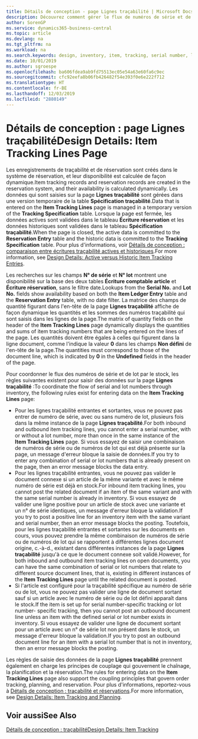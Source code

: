 ```yaml
---
title: Détails de conception - page Lignes traçabilité | Microsoft Docs
description: Découvrez comment gérer le flux de numéros de série et de lot dans votre stock.
author: SorenGP
ms.service: dynamics365-business-central
ms.topic: article
ms.devlang: na
ms.tgt_pltfrm: na
ms.workload: na
ms.search.keywords: design, inventory, item, tracking, serial number, lot number
ms.date: 10/01/2019
ms.author: sgroespe
ms.openlocfilehash: ba606fdea9ab9fd75513ec05e54a63e60fa6c9ec
ms.sourcegitcommit: cfc92eefa8b06fb426482f54e393f0e6e222f712
ms.translationtype: HT
ms.contentlocale: fr-BE
ms.lasthandoff: 12/03/2019
ms.locfileid: "2880149"
---
```

# <a name="design-details-item-tracking-lines-page"></a><span data-ttu-id="2611e-103">Détails de conception : page Lignes traçabilité</span><span class="sxs-lookup"><span data-stu-id="2611e-103">Design Details: Item Tracking Lines Page</span></span>
<span data-ttu-id="2611e-104">Les enregistrements de traçabilité et de réservation sont créés dans le système de réservation, et leur disponibilité est calculée de façon dynamique.</span><span class="sxs-lookup"><span data-stu-id="2611e-104">Item tracking records and reservation records are created in the reservation system, and their availability is calculated dynamically.</span></span> <span data-ttu-id="2611e-105">Les données qui sont saisies sur la page **Lignes traçabilité** sont gérées dans une version temporaire de la table **Spécification traçabilité**.</span><span class="sxs-lookup"><span data-stu-id="2611e-105">Data that is entered on the **Item Tracking Lines** page is managed in a temporary version of the **Tracking Specification** table.</span></span> <span data-ttu-id="2611e-106">Lorsque la page est fermée, les données actives sont validées dans le tableau **Écriture réservation** et les données historiques sont validées dans le tableau **Spécification traçabilité**.</span><span class="sxs-lookup"><span data-stu-id="2611e-106">When the page is closed, the active data is committed to the **Reservation Entry** table and the historic data is committed to the **Tracking Specification** table.</span></span> <span data-ttu-id="2611e-107">Pour plus d'informations, voir [Détails de conception : comparaison entre écritures traçabilité actives et historiques](design-details-active-versus-historic-item-tracking-entries.md).</span><span class="sxs-lookup"><span data-stu-id="2611e-107">For more information, see [Design Details: Active versus Historic Item Tracking Entries](design-details-active-versus-historic-item-tracking-entries.md).</span></span>  
  
<span data-ttu-id="2611e-108">Les recherches sur les champs **N° de série** et **N° lot** montrent une disponibilité sur la base des deux tables **Écriture comptable article** et **Écriture réservation**, sans le filtre date.</span><span class="sxs-lookup"><span data-stu-id="2611e-108">Lookups from the **Serial No.** and **Lot No.** fields show availability based on both the **Item Ledger Entry** table and the **Reservation Entry** table, with no date filter.</span></span> <span data-ttu-id="2611e-109">La matrice des champs de quantité figurant dans l'en-tête de la page **Lignes traçabilité** affiche de façon dynamique les quantités et les sommes des numéros traçabilité qui sont saisis dans les lignes de la page.</span><span class="sxs-lookup"><span data-stu-id="2611e-109">The matrix of quantity fields on the header of the **Item Tracking Lines** page dynamically displays the quantities and sums of item tracking numbers that are being entered on the lines of the page.</span></span> <span data-ttu-id="2611e-110">Les quantités doivent être égales à celles qui figurent dans la ligne document, comme l'indique la valeur **0** dans les champs **Non défini** de l'en-tête de la page.</span><span class="sxs-lookup"><span data-stu-id="2611e-110">The quantities must correspond to those of the document line, which is indicated by **0** in the **Undefined** fields in the header of the page.</span></span>  
  
<span data-ttu-id="2611e-111">Pour coordonner le flux des numéros de série et de lot par le stock, les règles suivantes existent pour saisir des données sur la page **Lignes traçabilité** :</span><span class="sxs-lookup"><span data-stu-id="2611e-111">To coordinate the flow of serial and lot numbers through inventory, the following rules exist for entering data on the **Item Tracking Lines** page:</span></span>  
  
* <span data-ttu-id="2611e-112">Pour les lignes traçabilité entrantes et sortantes, vous ne pouvez pas entrer de numéro de série, avec ou sans numéro de lot, plusieurs fois dans la même instance de la page **Lignes traçabilité**.</span><span class="sxs-lookup"><span data-stu-id="2611e-112">For both inbound and outbound item tracking lines, you cannot enter a serial number, with or without a lot number, more than once in the same instance of the **Item Tracking Lines** page.</span></span> <span data-ttu-id="2611e-113">Si vous essayez de saisir une combinaison de numéros de série ou de numéros de lot qui est déjà présente sur la page, un message d'erreur bloque la saisie de données.</span><span class="sxs-lookup"><span data-stu-id="2611e-113">If you try to enter any combination of serial or lot numbers that is already present on the page, then an error message blocks the data entry.</span></span>  
* <span data-ttu-id="2611e-114">Pour les lignes traçabilité entrantes, vous ne pouvez pas valider le document connexe si un article de la même variante et avec le même numéro de série est déjà en stock.</span><span class="sxs-lookup"><span data-stu-id="2611e-114">For inbound item tracking lines, you cannot post the related document if an item of the same variant and with the same serial number is already in inventory.</span></span> <span data-ttu-id="2611e-115">Si vous essayez de valider une ligne positive pour un article de stock avec une variante et un n° de série identiques, un message d'erreur bloque la validation.</span><span class="sxs-lookup"><span data-stu-id="2611e-115">If you try to post a positive line for an inventory item with the same variant and serial number, then an error message blocks the posting.</span></span> <span data-ttu-id="2611e-116">Toutefois, pour les lignes traçabilité entrantes et sortantes sur les documents en cours, vous pouvez prendre la même combinaison de numéros de série ou de numéros de lot qui se rapportent à différentes lignes document origine, c.-à-d., existant dans différentes instances de la page **Lignes traçabilité** jusqu'à ce que le document connexe soit validé.</span><span class="sxs-lookup"><span data-stu-id="2611e-116">However, for both inbound and outbound item tracking lines on open documents, you can have the same combination of serial or lot numbers that relate to different source document lines, that is, existing in different instances of the **Item Tracking Lines** page until the related document is posted.</span></span>  
* <span data-ttu-id="2611e-117">Si l'article est configuré pour la traçabilité spécifique au numéro de série ou de lot, vous ne pouvez pas valider une ligne de document sortant sauf si un article avec le numéro de série ou de lot défini apparaît dans le stock.</span><span class="sxs-lookup"><span data-stu-id="2611e-117">If the item is set up for serial number-specific tracking or lot number- specific tracking, then you cannot post an outbound document line unless an item with the defined serial or lot number exists in inventory.</span></span> <span data-ttu-id="2611e-118">Si vous essayez de valider une ligne de document sortant pour un article avec un n° de série lot non présent dans le stock, un message d'erreur bloque la validation.</span><span class="sxs-lookup"><span data-stu-id="2611e-118">If you try to post an outbound document line for an item with a serial lot number that is not in inventory, then an error message blocks the posting.</span></span>  
  
<span data-ttu-id="2611e-119">Les règles de saisie des données de la page **Lignes traçabilité** prennent également en charge les principes de couplage qui gouvernent le chaînage, la planification et la réservation.</span><span class="sxs-lookup"><span data-stu-id="2611e-119">The rules for entering data on the **Item Tracking Lines** page also support the coupling principles that govern order tracking, planning, and reservation.</span></span> <span data-ttu-id="2611e-120">Pour plus d'informations, reportez\-vous à [Détails de conception : traçabilité et réservations](design-details-item-tracking-and-planning.md).</span><span class="sxs-lookup"><span data-stu-id="2611e-120">For more information, see [Design Details: Item Tracking and Planning](design-details-item-tracking-and-planning.md).</span></span>  
  
## <a name="see-also"></a><span data-ttu-id="2611e-121">Voir aussi</span><span class="sxs-lookup"><span data-stu-id="2611e-121">See Also</span></span>  
[<span data-ttu-id="2611e-122">Détails de conception : traçabilité</span><span class="sxs-lookup"><span data-stu-id="2611e-122">Design Details: Item Tracking</span></span>](design-details-item-tracking.md)